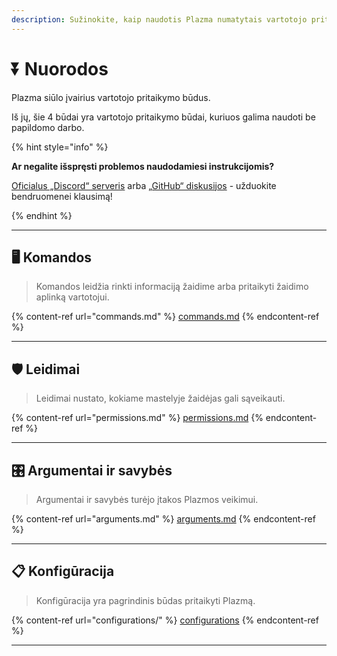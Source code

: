 ```yaml
---
description: Sužinokite, kaip naudotis Plazma numatytais vartotojo pritaikymo būdais.
---
```


# ⏬ Nuorodos

Plazma siūlo įvairius vartotojo pritaikymo būdus.

Iš jų, šie 4 būdai yra vartotojo pritaikymo būdai, kuriuos galima naudoti be papildomo darbo.

{% hint style="info" %}

**Ar negalite išspręsti problemos naudodamiesi instrukcijomis?**

[Oficialus „Discord“ serveris](https://discord.gg/MmfC52K8A8) arba [„GitHub“ diskusijos](https://github.com/PlazmaMC/PlazmaBukkit/discussions) - užduokite bendruomenei klausimą!

{% endhint %}

***

## 🖥️ Komandos <a href="#id-1" id="id-1"></a>

> Komandos leidžia rinkti informaciją žaidime arba pritaikyti žaidimo aplinką vartotojui.

{% content-ref url="commands.md" %}
[commands.md](commands.md)
{% endcontent-ref %}

***

## 🛡️ Leidimai <a href="#id-2" id="id-2"></a>

> Leidimai nustato, kokiame mastelyje žaidėjas gali sąveikauti.

{% content-ref url="permissions.md" %}
[permissions.md](permissions.md)
{% endcontent-ref %}

***

## 🎛️ Argumentai ir savybės <a href="#id-3" id="id-3"></a>

> Argumentai ir savybės turėjo įtakos Plazmos veikimui.

{% content-ref url="arguments.md" %}
[arguments.md](arguments.md)
{% endcontent-ref %}

***

## 📋 Konfigūracija <a href="#id-4" id="id-4"></a>

> Konfigūracija yra pagrindinis būdas pritaikyti Plazmą.

{% content-ref url="configurations/" %}
[configurations](configurations/)
{% endcontent-ref %}

***
